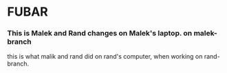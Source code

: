 # FUBAR
### This is Malek and Rand changes on Malek's laptop. on malek-branch 

this is what malik and rand did on rand's computer, when working on rand-branch.
